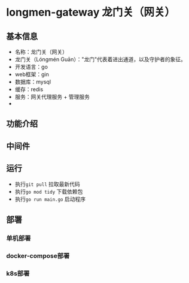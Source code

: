 # longmen-gateway 龙门关（网关）

## 基本信息
- 名称：龙门关（网关）
- 龙门关（Lóngmén Guān）："龙门"代表着进出通道，以及守护者的象征。
- 开发语言：go
- web框架：gin
- 数据库：mysql
- 缓存：redis
- 服务：网关代理服务 + 管理服务
- 

## 功能介绍

## 中间件

## 运行
- 执行`git pull` 拉取最新代码
- 执行`go mod tidy` 下载依赖包
- 执行`go run main.go` 启动程序

## 部署

### 单机部署

### docker-compose部署

### k8s部署


